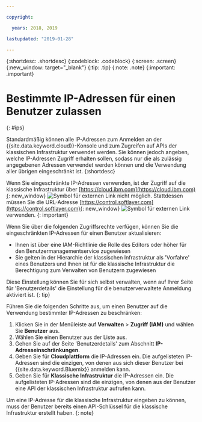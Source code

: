 ```yaml
---

copyright:

  years: 2018, 2019

lastupdated: "2019-01-28"

---
```


{:shortdesc: .shortdesc}
{:codeblock: .codeblock}
{:screen: .screen}
{:new_window: target="_blank"}
{:tip: .tip}
{:note: .note}
{:important: .important}

# Bestimmte IP-Adressen für einen Benutzer zulassen
{: #ips}

Standardmäßig können alle IP-Adressen zum Anmelden an der {{site.data.keyword.cloud}}-Konsole und zum Zugreifen auf APIs der klassischen Infrastruktur verwendet werden. Sie können jedoch angeben, welche IP-Adressen Zugriff erhalten sollen, sodass nur die als zulässig angegebenen Adressen verwendet werden können und die Verwendung aller übrigen eingeschränkt ist.
{:shortdesc}

Wenn Sie eingeschränkte IP-Adressen verwenden, ist der Zugriff auf die klassische Infrastruktur über [https://cloud.ibm.com](https://cloud.ibm.com){: new_window} ![Symbol für externen Link](../icons/launch-glyph.svg "Symbol für externen Link") nicht möglich. Stattdessen müssen Sie die URL-Adresse [https://control.softlayer.com](https://control.softlayer.com){: new_window} ![Symbol für externen Link](../icons/launch-glyph.svg "Symbol für externen Link") verwenden.
{: important}

Wenn Sie über die folgenden Zugriffsrechte verfügen, können Sie die eingeschränkten IP-Adressen für einen Benutzer aktualisieren:

  * Ihnen ist über eine IAM-Richtlinie die Rolle des Editors oder höher für den Benutzermanagementservice zugewiesen
  * Sie gelten in der Hierarchie der klassischen Infrastruktur als 'Vorfahre' eines Benutzers und Ihnen ist für die klassische Infrastruktur die Berechtigung zum Verwalten von Benutzern zugewiesen
  
Diese Einstellung können Sie für sich selbst verwalten, wenn auf Ihrer Seite für 'Benutzerdetails' die Einstellung für die benutzerverwaltete Anmeldung aktiviert ist.
{: tip}

Führen Sie die folgenden Schritte aus, um einen Benutzer auf die Verwendung bestimmter IP-Adressen zu beschränken: 

1. Klicken Sie in der Menüleiste auf **Verwalten** &gt; **Zugriff (IAM)** und wählen Sie **Benutzer** aus. 
2. Wählen Sie einen Benutzer aus der Liste aus. 
3. Gehen Sie auf der Seite 'Benutzerdetails' zum Abschnitt **IP-Adresseinschränkungen**. 
4. Geben Sie für **Cloudplattform** die IP-Adressen ein. Die aufgelisteten IP-Adressen sind die einzigen, von denen aus sich dieser Benutzer bei {{site.data.keyword.Bluemix}} anmelden kann.
5. Geben Sie für **Klassische Infrastruktur** die IP-Adressen ein. Die aufgelisteten IP-Adressen sind die einzigen, von denen aus der Benutzer eine API der klassischen Infrastruktur aufrufen kann. 
  
  Um eine IP-Adresse für die klassische Infrastruktur eingeben zu können, muss der Benutzer bereits einen API-Schlüssel für die klassische Infrastruktur erstellt haben.
  {: note}
 


